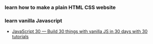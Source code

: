 ### learn how to make a plain HTML CSS website

### learn vanilla Javascript
- [JavaScript 30 — Build 30 things with vanilla JS in 30 days with 30 tutorials](https://javascript30.com/)